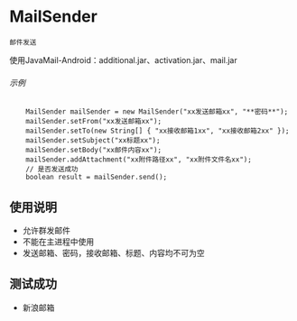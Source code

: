 # MailSender
```
邮件发送
```


使用JavaMail-Android：additional.jar、activation.jar、mail.jar


###### 示例
```
    MailSender mailSender = new MailSender("xx发送邮箱xx", "**密码**");
    mailSender.setFrom("xx发送邮箱xx");
    mailSender.setTo(new String[] { "xx接收邮箱1xx", "xx接收邮箱2xx" });
    mailSender.setSubject("xx标题xx");
    mailSender.setBody("xx邮件内容xx");
    mailSender.addAttachment("xx附件路径xx", "xx附件文件名xx");
    // 是否发送成功
    boolean result = mailSender.send();
```

使用说明
----
* 允许群发邮件
* 不能在主进程中使用
* 发送邮箱、密码，接收邮箱、标题、内容均不可为空

测试成功
-------
* 新浪邮箱